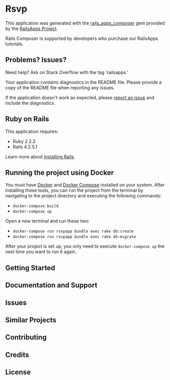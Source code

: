 Rsvp
================

This application was generated with the [rails_apps_composer](https://github.com/RailsApps/rails_apps_composer) gem
provided by the [RailsApps Project](http://railsapps.github.io/).

Rails Composer is supported by developers who purchase our RailsApps tutorials.

Problems? Issues?
-----------

Need help? Ask on Stack Overflow with the tag 'railsapps.'

Your application contains diagnostics in the README file. Please provide a copy of the README file when reporting any issues.

If the application doesn't work as expected, please [report an issue](https://github.com/RailsApps/rails_apps_composer/issues)
and include the diagnostics.

Ruby on Rails
-------------

This application requires:

- Ruby 2.2.2
- Rails 4.2.5.1

Learn more about [Installing Rails](http://railsapps.github.io/installing-rails.html).

Running the project using Docker
--------------------------------

You must have [Docker](https://docs.docker.com/engine/installation/) and [Docker Compose](https://docs.docker.com/compose/install/) installed on your system. After installing these tools, you can run the project from the terminal by navigating to the project directory and executing the following commands:

* `docker-compose build`
* `docker-compose up`

Open a new terminal and run these two:

* `docker-compose run rsvpapp bundle exec rake db:create`
* `docker-compose run rsvpapp bundle exec rake db:migrate`

After your project is set up, you only need to execute `docker-compose up` the next time you want to run it again.

Getting Started
---------------

Documentation and Support
-------------------------

Issues
-------------

Similar Projects
----------------

Contributing
------------

Credits
-------

License
-------
